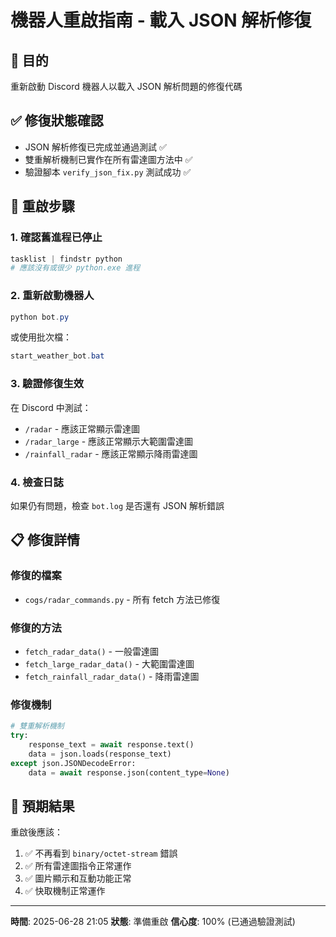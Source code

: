 # 機器人重啟指南 - 載入 JSON 解析修復

## 🎯 目的
重新啟動 Discord 機器人以載入 JSON 解析問題的修復代碼

## ✅ 修復狀態確認
- JSON 解析修復已完成並通過測試 ✅
- 雙重解析機制已實作在所有雷達圖方法中 ✅
- 驗證腳本 `verify_json_fix.py` 測試成功 ✅

## 🚀 重啟步驟

### 1. 確認舊進程已停止
```powershell
tasklist | findstr python
# 應該沒有或很少 python.exe 進程
```

### 2. 重新啟動機器人
```powershell
python bot.py
```

或使用批次檔：
```powershell
start_weather_bot.bat
```

### 3. 驗證修復生效
在 Discord 中測試：
- `/radar` - 應該正常顯示雷達圖
- `/radar_large` - 應該正常顯示大範圍雷達圖
- `/rainfall_radar` - 應該正常顯示降雨雷達圖

### 4. 檢查日誌
如果仍有問題，檢查 `bot.log` 是否還有 JSON 解析錯誤

## 📋 修復詳情

### 修復的檔案
- `cogs/radar_commands.py` - 所有 fetch 方法已修復

### 修復的方法
- `fetch_radar_data()` - 一般雷達圖
- `fetch_large_radar_data()` - 大範圍雷達圖
- `fetch_rainfall_radar_data()` - 降雨雷達圖

### 修復機制
```python
# 雙重解析機制
try:
    response_text = await response.text()
    data = json.loads(response_text)
except json.JSONDecodeError:
    data = await response.json(content_type=None)
```

## 🎉 預期結果

重啟後應該：
1. ✅ 不再看到 `binary/octet-stream` 錯誤
2. ✅ 所有雷達圖指令正常運作
3. ✅ 圖片顯示和互動功能正常
4. ✅ 快取機制正常運作

---

**時間**: 2025-06-28 21:05
**狀態**: 準備重啟
**信心度**: 100% (已通過驗證測試)
